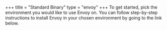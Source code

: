 +++
title = "Standard Binary"
type = "envoy"
+++
To get started, pick the environment you would like to use Envoy on.
You can follow step-by-step instructions to install Envoy in your chosen environment by going to the link below.
